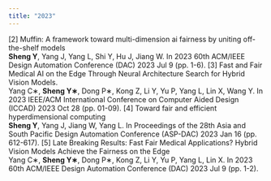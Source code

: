 ```yaml
---
title: "2023"
---
```


[2] Muffin: A framework toward multi-dimension ai fairness by uniting off-the-shelf models  
**Sheng Y**, Yang J, Yang L, Shi Y, Hu J, Jiang W. In 2023 60th ACM/IEEE Design Automation Conference (DAC) 2023 Jul 9 (pp. 1-6).
[3] Fast and Fair Medical AI on the Edge Through Neural Architecture Search for Hybrid Vision Models.  
Yang C∗, **Sheng Y∗**, Dong P∗, Kong Z, Li Y, Yu P, Yang L, Lin X, Wang Y. In 2023 IEEE/ACM International Conference on Computer Aided Design (ICCAD) 2023 Oct 28 (pp. 01-09).
[4] Toward fair and efficient hyperdimensional computing  
**Sheng Y**, Yang J, Jiang W, Yang L. In Proceedings of the 28th Asia and South Pacific Design Automation Conference (ASP-DAC) 2023 Jan 16 (pp. 612-617).
[5] Late Breaking Results: Fast Fair Medical Applications? Hybrid Vision Models Achieve the Fairness on the Edge  
Yang C∗, **Sheng Y∗**, Dong P∗, Kong Z, Li Y, Yu P, Yang L, Lin X. In 2023 60th ACM/IEEE Design Automation Conference (DAC) 2023 Jul 9 (pp. 1-2).
